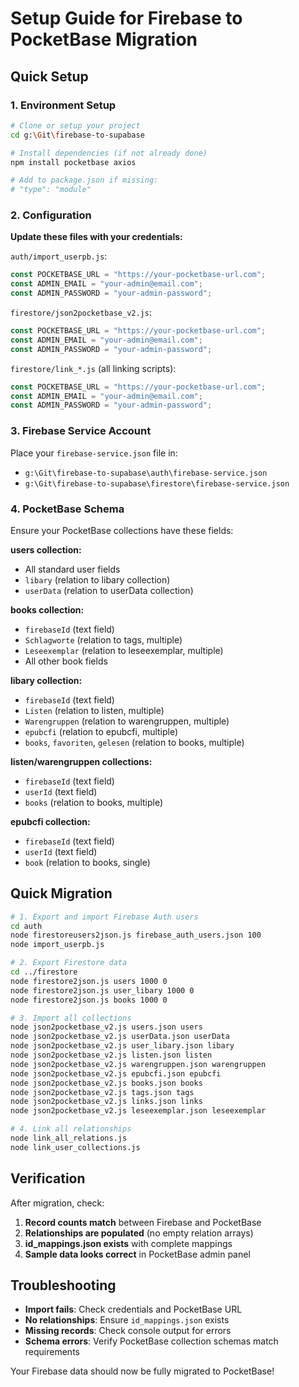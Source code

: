 # Setup Guide for Firebase to PocketBase Migration

## Quick Setup

### 1. Environment Setup

```bash
# Clone or setup your project
cd g:\Git\firebase-to-supabase

# Install dependencies (if not already done)
npm install pocketbase axios

# Add to package.json if missing:
# "type": "module"
```

### 2. Configuration

**Update these files with your credentials:**

`auth/import_userpb.js`:
```javascript
const POCKETBASE_URL = "https://your-pocketbase-url.com";
const ADMIN_EMAIL = "your-admin@email.com";
const ADMIN_PASSWORD = "your-admin-password";
```

`firestore/json2pocketbase_v2.js`:
```javascript
const POCKETBASE_URL = "https://your-pocketbase-url.com";
const ADMIN_EMAIL = "your-admin@email.com";
const ADMIN_PASSWORD = "your-admin-password";
```

`firestore/link_*.js` (all linking scripts):
```javascript
const POCKETBASE_URL = "https://your-pocketbase-url.com";
const ADMIN_EMAIL = "your-admin@email.com";
const ADMIN_PASSWORD = "your-admin-password";
```

### 3. Firebase Service Account

Place your `firebase-service.json` file in:
- `g:\Git\firebase-to-supabase\auth\firebase-service.json`
- `g:\Git\firebase-to-supabase\firestore\firebase-service.json`

### 4. PocketBase Schema

Ensure your PocketBase collections have these fields:

**users collection:**
- All standard user fields
- `libary` (relation to libary collection)
- `userData` (relation to userData collection)

**books collection:**
- `firebaseId` (text field)
- `Schlagworte` (relation to tags, multiple)
- `Leseexemplar` (relation to leseexemplar, multiple)
- All other book fields

**libary collection:**
- `firebaseId` (text field)
- `Listen` (relation to listen, multiple)
- `Warengruppen` (relation to warengruppen, multiple)
- `epubcfi` (relation to epubcfi, multiple)
- `books`, `favoriten`, `gelesen` (relation to books, multiple)

**listen/warengruppen collections:**
- `firebaseId` (text field)
- `userId` (text field)
- `books` (relation to books, multiple)

**epubcfi collection:**
- `firebaseId` (text field)
- `userId` (text field)
- `book` (relation to books, single)

## Quick Migration

```bash
# 1. Export and import Firebase Auth users
cd auth
node firestoreusers2json.js firebase_auth_users.json 100
node import_userpb.js

# 2. Export Firestore data
cd ../firestore
node firestore2json.js users 1000 0
node firestore2json.js user_libary 1000 0
node firestore2json.js books 1000 0

# 3. Import all collections
node json2pocketbase_v2.js users.json users
node json2pocketbase_v2.js userData.json userData
node json2pocketbase_v2.js user_libary.json libary
node json2pocketbase_v2.js listen.json listen
node json2pocketbase_v2.js warengruppen.json warengruppen
node json2pocketbase_v2.js epubcfi.json epubcfi
node json2pocketbase_v2.js books.json books
node json2pocketbase_v2.js tags.json tags
node json2pocketbase_v2.js links.json links
node json2pocketbase_v2.js leseexemplar.json leseexemplar

# 4. Link all relationships
node link_all_relations.js
node link_user_collections.js
```

## Verification

After migration, check:

1. **Record counts match** between Firebase and PocketBase
2. **Relationships are populated** (no empty relation arrays)
3. **id_mappings.json exists** with complete mappings
4. **Sample data looks correct** in PocketBase admin panel

## Troubleshooting

- **Import fails**: Check credentials and PocketBase URL
- **No relationships**: Ensure `id_mappings.json` exists
- **Missing records**: Check console output for errors
- **Schema errors**: Verify PocketBase collection schemas match requirements

Your Firebase data should now be fully migrated to PocketBase!